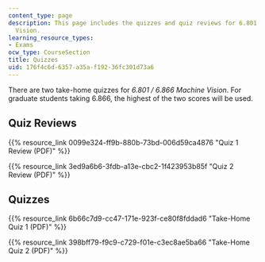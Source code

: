```yaml
---
content_type: page
description: This page includes the quizzes and quiz reviews for 6.801 / 6.866 Machine
  Vision.
learning_resource_types:
- Exams
ocw_type: CourseSection
title: Quizzes
uid: 176f4c6d-6357-a35a-f192-36fc301d73a6
---
```


There are two take-home quizzes for _6.801 / 6.866 Machine Vision_. For graduate students taking 6.866, the highest of the two scores will be used. 

Quiz Reviews
------------

{{% resource_link 0099e324-ff9b-880b-73bd-006d59ca4876 "Quiz 1 Review (PDF)" %}}

{{% resource_link 3ed9a6b6-3fdb-a13e-cbc2-1f423953b85f "Quiz 2 Review (PDF)" %}}

Quizzes
-------

{{% resource_link 6b66c7d9-cc47-171e-923f-ce80f8fddad6 "Take-Home Quiz 1 (PDF)" %}}

{{% resource_link 398bff79-f9c9-c729-f01e-c3ec8ae5ba66 "Take-Home Quiz 2 (PDF)" %}}